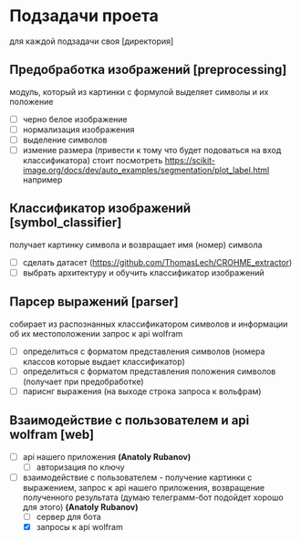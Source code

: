 # Подзадачи проета
для каждой подзадачи своя [директория]

## Предобработка изображений [preprocessing]
модуль, который из картинки с формулой выделяет символы и их положение
- [ ] черно белое изображение
- [ ] нормализация изображения
- [ ] выделение символов
- [ ] измение размера (привести к тому что будет подоваться на вход классификатора)
стоит посмотреть https://scikit-image.org/docs/dev/auto_examples/segmentation/plot_label.html например

## Классификатор изображений [symbol_classifier]
получает картинку символа и возвращает имя (номер) символа
- [ ] сделать датасет (https://github.com/ThomasLech/CROHME_extractor)
- [ ] выбрать архитектуру и обучить классификатор изображений

## Парсер выражений [parser]
собирает из распознанных классификатором символов и информации об их местоположении запрос к api wolfram
- [ ] определиться с форматом представления символов (номера классов которые выдает классификатор)
- [ ] определиться с форматом представления положения символов (получает при предобработке)
- [ ] париснг выражения (на выходе строка запроса к вольфрам)

## Взаимодействие с пользователем и api wolfram [web]
- [ ] api нашего приложения  **(Anatoly Rubanov)** 
  - [ ] авторизация по ключу 
- [ ] взаимодействие с пользователем - получение картинки с выражением, запрос к api нашего приложения, возвращение
полученного результата (думаю телеграмм-бот подойдет хорошо для этого) **(Anatoly Rubanov)**  
  - [ ] сервер для бота
  - [x] запросы к api wolfram
